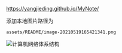 https://yangjieding.github.io/MyNote/





添加本地图片路径为

`assets/README/image-20210519165421341.png`

![计算机网络体系结构](../assets/README/image-20210519165421341.png)
